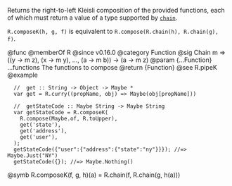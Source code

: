 Returns the right-to-left Kleisli composition of the provided functions,
each of which must return a value of a type supported by [`chain`](#chain).

`R.composeK(h, g, f)` is equivalent to `R.compose(R.chain(h), R.chain(g), f)`.

@func
@memberOf R
@since v0.16.0
@category Function
@sig Chain m => ((y -> m z), (x -> m y), ..., (a -> m b)) -> (a -> m z)
@param {...Function} ...functions The functions to compose
@return {Function}
@see R.pipeK
@example

      //  get :: String -> Object -> Maybe *
      var get = R.curry((propName, obj) => Maybe(obj[propName]))

      //  getStateCode :: Maybe String -> Maybe String
      var getStateCode = R.composeK(
        R.compose(Maybe.of, R.toUpper),
        get('state'),
        get('address'),
        get('user'),
      );
      getStateCode({"user":{"address":{"state":"ny"}}}); //=> Maybe.Just("NY")
      getStateCode({}); //=> Maybe.Nothing()
@symb R.composeK(f, g, h)(a) = R.chain(f, R.chain(g, h(a)))
